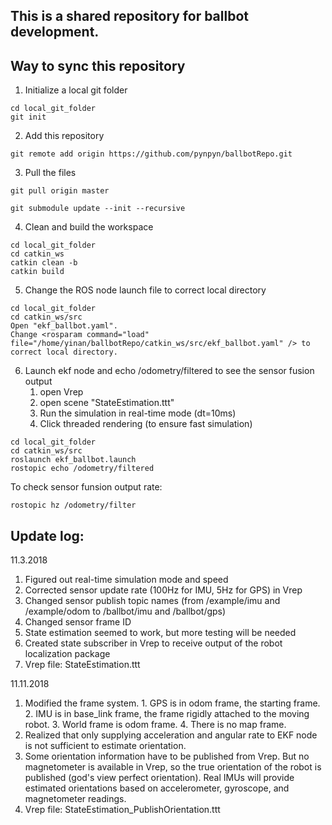 ## This is a shared repository for ballbot development.

## Way to sync this repository
1. Initialize a local git folder
```
cd local_git_folder
git init
```
2. Add this repository
```
git remote add origin https://github.com/pynpyn/ballbotRepo.git
```
3. Pull the files
```
git pull origin master
```
```
git submodule update --init --recursive
```
4. Clean and build the workspace
```
cd local_git_folder
cd catkin_ws
catkin clean -b
catkin build
```

5. Change the ROS node launch file to correct local directory
```
cd local_git_folder
cd catkin_ws/src
Open "ekf_ballbot.yaml".
Change <rosparam command="load" file="/home/yinan/ballbotRepo/catkin_ws/src/ekf_ballbot.yaml" /> to correct local directory.
```
    
6. Launch ekf node and echo /odometry/filtered to see the sensor fusion output
    1. open Vrep
    1. open scene "StateEstimation.ttt"
    1. Run the simulation in real-time mode (dt=10ms)
    1. Click threaded rendering (to ensure fast simulation)
```
cd local_git_folder
cd catkin_ws/src
roslaunch ekf_ballbot.launch
rostopic echo /odometry/filtered
```
To check sensor funsion output rate:
```
rostopic hz /odometry/filter
```

## Update log:
11.3.2018
1. Figured out real-time simulation mode and speed
2. Corrected sensor update rate (100Hz for IMU, 5Hz for GPS) in Vrep
3. Changed sensor publish topic names (from /example/imu and /example/odom to /ballbot/imu and /ballbot/gps)
4. Changed sensor frame ID
5. State estimation seemed to work, but more testing will be needed
5. Created state subscriber in Vrep to receive output of the robot localization package
6. Vrep file: StateEstimation.ttt

11.11.2018
1. Modified the frame system.
        1. GPS is in odom frame, the starting frame.
        2. IMU is in base_link frame, the frame rigidly attached to the moving robot.
        3. World frame is odom frame.
        4. There is no map frame.
2. Realized that only supplying acceleration and angular rate to EKF node is not sufficient to estimate orientation. 
3. Some orientation information have to be published from Vrep. But no magnetometer is available in Vrep, so the true orientation of the robot is published (god's view perfect orientation). Real IMUs will provide estimated orientations based on accelerometer, gyroscope, and magnetometer readings.
4. Vrep file: StateEstimation_PublishOrientation.ttt
